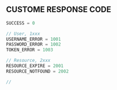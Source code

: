 ## CUSTOME RESPONSE CODE

```js
SUCCESS = 0

// User, 1xxx
USERNAME_ERROR = 1001
PASSWORD_ERROR = 1002
TOKEN_ERROR = 1003

// Resource, 2xxx
RESOURCE_EXPIRE = 2001
RESOURCE_NOTFOUND = 2002 

//
```
